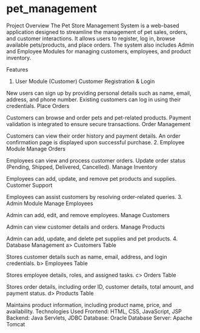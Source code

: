 # pet_management
Project Overview
The Pet Store Management System is a web-based application designed to streamline the management of pet sales, orders, and customer interactions. It allows users to register, log in, browse available pets/products, and place orders. The system also includes Admin and Employee Modules for managing customers, employees, and product inventory.

Features
1. User Module (Customer)
Customer Registration & Login

New users can sign up by providing personal details such as name, email, address, and phone number.
Existing customers can log in using their credentials.
Place Orders

Customers can browse and order pets and pet-related products.
Payment validation is integrated to ensure secure transactions.
Order Management

Customers can view their order history and payment details.
An order confirmation page is displayed upon successful purchase.
2. Employee Module
Manage Orders

Employees can view and process customer orders.
Update order status (Pending, Shipped, Delivered, Cancelled).
Manage Inventory

Employees can add, update, and remove pet products and supplies.
Customer Support

Employees can assist customers by resolving order-related queries.
3. Admin Module
Manage Employees

Admin can add, edit, and remove employees.
Manage Customers

Admin can view customer details and orders.
Manage Products

Admin can add, update, and delete pet supplies and pet products.
4. Database Management
a> Customers Table

Stores customer details such as name, email, address, and login credentials.
b> Employees Table

Stores employee details, roles, and assigned tasks.
c> Orders Table

Stores order details, including order ID, customer details, total amount, and payment status.
d> Products Table

Maintains product information, including product name, price, and availability.
Technologies Used
Frontend: HTML, CSS, JavaScript, JSP
Backend: Java Servlets, JDBC
Database: Oracle Database
Server: Apache Tomcat
